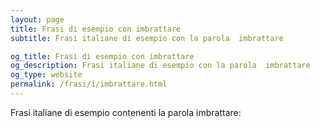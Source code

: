 ```yaml
---
layout: page
title: Frasi di esempio con imbrattare 
subtitle: Frasi italiane di esempio con la parola  imbrattare

og_title: Frasi di esempio con imbrattare 
og_description: Frasi italiane di esempio con la parola  imbrattare
og_type: website
permalink: /frasi/i/imbrattare.html
---
```


Frasi italiane di esempio contenenti la parola imbrattare:


